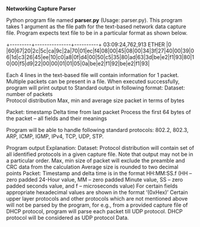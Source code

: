 **Networking Capture Parser**


Python program file named **parser.py** (Usage: parser.py<space><file path of text file>). This program takes 1 argument as the file path for the text-based network data capture file. Program expects text file to be in a particular format as shown below.

+---------+---------------+----------+
03:09:24,762,913   ETHER
|0   |60|67|20|2c|5c|ca|9c|2a|70|01|ec|f4|08|00|45|08|00|34|3f|27|40|00|39|06|1d|c3|26|45|ee|10|c0|a8|0f|d4|00|50|c5|35|80|ad|63|3d|be|e2|f1|93|80|10|00|f5|d9|22|00|00|01|01|05|0a|be|e2|f1|92|be|e2|f1|93|


Each 4 lines in the text-based file will contain information for 1 packet. Multiple packets can be present in a file. When executed successfully, program will print output to Standard output in following format:
Dataset:	number of packets						
		      Protocol distribution
		      Max, min and average size packet in terms of bytes

Packet:		timestamp
		      Delta time from last packet
		      Process the first 64 bytes of the packet – all fields and their meanings

Program will be able to handle following standard protocols: 802.2, 802.3, ARP, ICMP, IGMP, IPv4, TCP, UDP, STP.

Program output Explanation:
Dataset:
  Protocol distribution will contain set of all identified protocols in a given capture file. Note that output may not be in a particular order.
  Max, min size of packet will exclude the preamble and CRC data from the calculation
  Average size is rounded to two decimal points
Packet:
  Timestamp and delta time is in the format HH:MM:SS.f (HH – zero padded 24-Hour value, MM – zero padded Minute value, SS – zero padded seconds value, and f – microseconds value)
  For certain fields appropriate hexadecimal values are shown in the format ‘(0xHex)’
  Certain upper layer protocols and other protocols which are not mentioned above will not be parsed by the program, for e.g., from a provided capture file of DHCP protocol, program will parse each packet till UDP protocol. DHCP protocol will be considered as UDP protocol Data.
